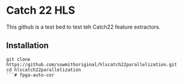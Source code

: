 # Catch 22 HLS

This github is a test bed to test teh Catch22 feature extractors.

## Installation 

```
git clone https://github.com/sowmithoriginal/hlscatch22parallelization.git
cd hlscatch22parallelization
```# fpga-auto-cor
